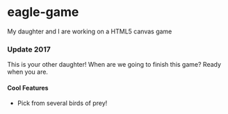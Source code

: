 eagle-game
==========

My daughter and I are working on a HTML5 canvas game

### Update 2017
This is your other daughter! When are we going to finish this game? Ready when you are.
#### Cool Features
- Pick from several birds of prey!
